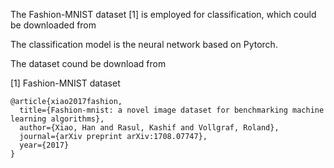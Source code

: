 The Fashion-MNIST dataset [1] is employed for classification, which could be downloaded from 



The classification model is the neural network based on Pytorch.



The dataset cound be download from 

[Fashion-MNIST dataset in Kaggle]: https://www.kaggle.com/datasets/zalando-research/fashionmnist
[Fashion-MNIST dataset in github]: https://github.com/zalandoresearch/fashion-mnist/tree/master/data



 [1] Fashion-MNIST dataset

```
@article{xiao2017fashion,
  title={Fashion-mnist: a novel image dataset for benchmarking machine learning algorithms},
  author={Xiao, Han and Rasul, Kashif and Vollgraf, Roland},
  journal={arXiv preprint arXiv:1708.07747},
  year={2017}
}
```


